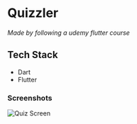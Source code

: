 # Quizzler

_Made by following a udemy flutter course_

## Tech Stack

- Dart
- Flutter

### Screenshots

![Quiz Screen](https://i.imgur.com/pMUiSBT.png)
